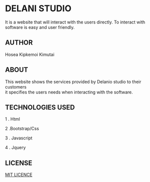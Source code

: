 # DELANI STUDIO
It is a website that will interact with the users directly.
To interact with software is easy and user friendly.

## AUTHOR

Hosea Kipkemoi Kimutai

## ABOUT

This website shows the services provided by Delanio studio to their customers  
it specifies the users needs when interacting with the software. 


## TECHNOLOGIES USED

1 . Html

2 .Bootstrap/Css

3 . Javascript

4 . Jquery

##  LICENSE 

[MIT LICENCE](https://opensource.org/licenses/mit-license.php)


